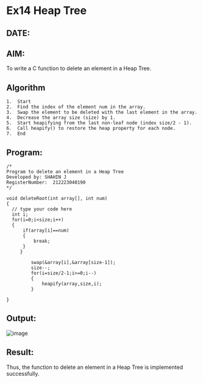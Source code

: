 # Ex14 Heap Tree
## DATE:
## AIM:
To write a C function to delete an element in a Heap Tree.

## Algorithm
```
1.	Start
2.	Find the index of the element num in the array.
3.	Swap the element to be deleted with the last element in the array.
4.	Decrease the array size (size) by 1.
5.	Start heapifying from the last non-leaf node (index size/2 - 1).
6.	Call heapify() to restore the heap property for each node.
7.	End
```  
## Program:
```
/*
Program to delete an element in a Heap Tree
Developed by: SHAHIN J
RegisterNumber:  212223040190
*/
```
```
void deleteRoot(int array[], int num)
{
  // type your code here
  int i;
  for(i=0;i<size;i++)
  {
      if(array[i]==num)
      {
          break;
      }
     }
    
         swap(&array[i],&array[size-1]);
         size--;
         for(i=size/2-1;i>=0;i--)
         {
             heapify(array,size,i);
         }
     
}
```
## Output:
![image](https://github.com/user-attachments/assets/4073ce1f-f328-46a9-b581-9b1e1c0e79d3)

## Result:
Thus, the function to delete an element in a Heap Tree is implemented successfully.
